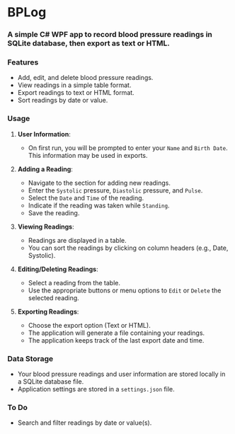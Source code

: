 # BPLog

### A simple C# WPF app to record blood pressure readings in SQLite database, then export as text or HTML.
### Features
- Add, edit, and delete blood pressure readings.
- View readings in a simple table format.
- Export readings to text or HTML format.
- Sort readings by date or value.

### Usage

1.  **User Information**:
    *   On first run, you will be prompted to enter your `Name` and `Birth Date`. This information may be used in exports.

2.  **Adding a Reading**:
    *   Navigate to the section for adding new readings.
    *   Enter the `Systolic` pressure, `Diastolic` pressure, and `Pulse`.
    *   Select the `Date` and `Time` of the reading.
    *   Indicate if the reading was taken while `Standing`.
    *   Save the reading.

3.  **Viewing Readings**:
    *   Readings are displayed in a table.
    *   You can sort the readings by clicking on column headers (e.g., Date, Systolic).

4.  **Editing/Deleting Readings**:
    *   Select a reading from the table.
    *   Use the appropriate buttons or menu options to `Edit` or `Delete` the selected reading.

5.  **Exporting Readings**:
    *   Choose the export option (Text or HTML).
    *   The application will generate a file containing your readings.
    *   The application keeps track of the last export date and time.

### Data Storage

*   Your blood pressure readings and user information are stored locally in a SQLite database file.
*   Application settings are stored in a `settings.json` file.

### To Do
- Search and filter readings by date or value(s).
